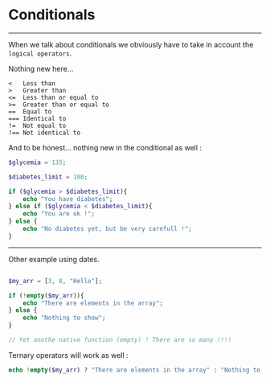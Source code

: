 # Conditionals

---

When we talk about conditionals we obviously have to take in account the `logical operators`.

Nothing new here...

```
<   Less than
>   Greater than
<=  Less than or equal to
>=  Greater than or equal to
==  Equal to
=== Identical to
!=  Not equal to
!== Not identical to

```

And to be honest... nothing new in the conditional as well :

```php
$glycemia = 135;

$diabetes_limit = 100;

if ($glycemia > $diabetes_limit){
    echo "You have diabetes";
} else if ($glycemia < $diabetes_limit){
    echo "You are ok !";
} else {
    echo "No diabetes yet, but be very carefull !";
}

```

---

Other example using dates.

```php

$my_arr = [3, 8, "Hello"];

if (!empty($my_arr)){
    echo "There are elements in the array";
} else {
    echo "Nothing to show";
}

// Yet anothe native function (empty) ! There are so many !!!!
```

Ternary operators will work as well :

```php
echo !empty($my_arr) ? "There are elements in the array" : "Nothing to show;
```
